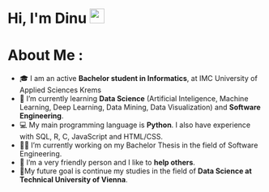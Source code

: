 # Hi, I'm Dinu <img src="https://github.com/TheDudeThatCode/TheDudeThatCode/blob/master/Assets/Hi.gif" width="29px">
# About Me :
* 🎓 I am an active **Bachelor student in Informatics**, at IMC University of Applied Sciences Krems
* 🌱 I’m currently learning **Data Science** (Artificial Inteligence, Machine Learning, Deep Learning, Data Mining, Data Visualization) and **Software Engineering**.
* 💻 My main programming language is **Python**. I also have experience with SQL, R, C, JavaScript and HTML/CSS.
* 👨‍💻 I’m currently working on my Bachelor Thesis in the field of Software Engineering.
* 👯 I’m a very friendly person and I like to **help others**.
* 🎯My future goal is continue my studies in the field of **Data Science at Technical University of Vienna**.